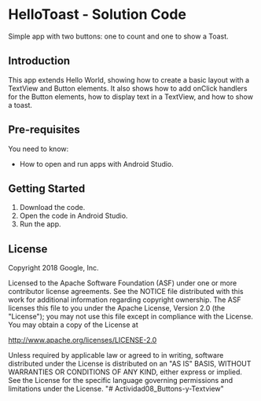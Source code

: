HelloToast - Solution Code
==========================

Simple app with two buttons: one to count and one to show a Toast.

Introduction
------------

This app extends Hello World, showing how to create a basic layout with a
TextView and Button elements. It also shows how to add onClick handlers
for the Button elements, how to display text in a TextView, and
how to show a toast.

Pre-requisites
--------------

You need to know:
- How to open and run apps with Android Studio.

Getting Started
---------------

1. Download the code.
2. Open the code in Android Studio.
3. Run the app.


License
-------

Copyright 2018 Google, Inc.

Licensed to the Apache Software Foundation (ASF) under one or more contributor
license agreements.  See the NOTICE file distributed with this work for
additional information regarding copyright ownership.  The ASF licenses this
file to you under the Apache License, Version 2.0 (the "License"); you may not
use this file except in compliance with the License.  You may obtain a copy of
the License at

  http://www.apache.org/licenses/LICENSE-2.0

Unless required by applicable law or agreed to in writing, software
distributed under the License is distributed on an "AS IS" BASIS, WITHOUT
WARRANTIES OR CONDITIONS OF ANY KIND, either express or implied.  See the
License for the specific language governing permissions and limitations under
the License.
"# Actividad08_Buttons-y-Textview" 
